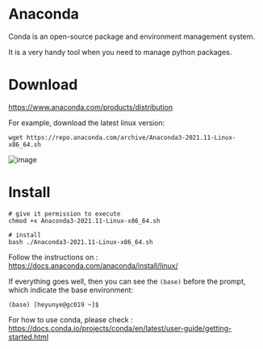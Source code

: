 # Anaconda

Conda is an open-source package and environment management system. 

It is a very handy tool when you need to manage python packages.

# Download

https://www.anaconda.com/products/distribution

For example, download the latest linux version:

```
wget https://repo.anaconda.com/archive/Anaconda3-2021.11-Linux-x86_64.sh
```

![image](https://user-images.githubusercontent.com/40289485/161550000-43448964-fdd6-4f76-bd63-51e108c4c0e7.png)


# Install
```
# give it permission to execute
chmod +x Anaconda3-2021.11-Linux-x86_64.sh 

# install
bash ./Anaconda3-2021.11-Linux-x86_64.sh
```

Follow the instructions on :
https://docs.anaconda.com/anaconda/install/linux/



If everything goes well, then you can see the `(base)` before the prompt, which indicate the base environment:
```
(base) [heyunye@gc019 ~]$
```

For how to use conda, please check :
https://docs.conda.io/projects/conda/en/latest/user-guide/getting-started.html
